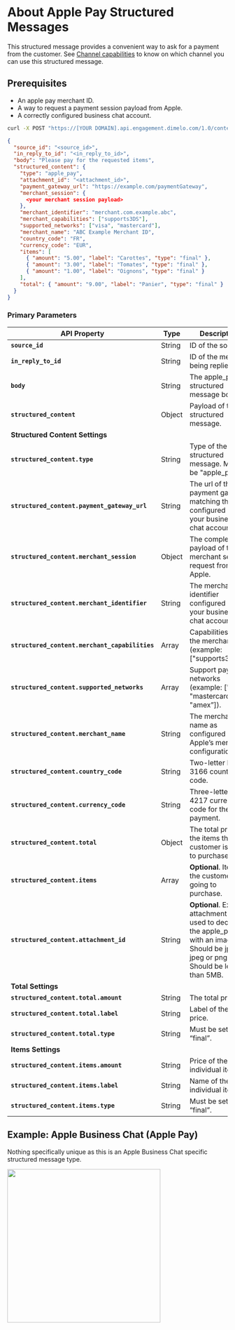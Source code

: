 # About Apple Pay Structured Messages

This structured message provides a convenient way to ask for a payment from the customer. See [Channel capabilities](../structured-messages/#channel-capabilities) to know on which channel you can use this structured message.

## Prerequisites
* An apple pay merchant ID.
* A way to request a payment session payload from Apple.
* A correctly configured business chat account.

```bash tab="Request"
curl -X POST "https://[YOUR DOMAIN].api.engagement.dimelo.com/1.0/contents"
```

```json tab="JSON Body"
{
  "source_id": "<source_id>",
  "in_reply_to_id": "<in_reply_to_id>",
  "body": "Please pay for the requested items",
  "structured_content": {
    "type": "apple_pay",
    "attachment_id": "<attachment_id>",
    "payment_gateway_url": "https://example.com/paymentGateway",
    "merchant_session": {
      <your merchant session payload>
    },
    "merchant_identifier": "merchant.com.example.abc",
    "merchant_capabilities": ["supports3DS"],
    "supported_networks": ["visa", "mastercard"],
    "merchant_name": "ABC Example Merchant ID",
    "country_code": "FR",
    "currency_code": "EUR",
    "items": [
      { "amount": "5.00", "label": "Carottes", "type": "final" },
      { "amount": "3.00", "label": "Tomates", "type": "final" },
      { "amount": "1.00", "label": "Oignons", "type": "final" }
    ],
    "total": { "amount": "9.00", "label": "Panier", "type": "final" }
  }
}
```

### Primary Parameters

| API Property | Type | Description |
|-|-|-|
| **`source_id`** | String | ID of the source. |
| **`in_reply_to_id`** | String | ID of the message being replied to. |
| **`body`** | String | The apple_pay structured message body. |
| **`structured_content`** | Object | Payload of the structured message. |
| **Structured Content Settings** | | |
| **`structured_content.type`** | String | Type of the structured message. Must be "apple_pay". |
| **`structured_content.payment_gateway_url`** | String | The url of the payment gateway matching the one configured in your business chat account. |
| **`structured_content.merchant_session`** | Object | The complete payload of the merchant session request from Apple. |
| **`structured_content.merchant_identifier`** | String | The merchant identifier configured in your business chat account. |
| **`structured_content.merchant_capabilities`** | Array | Capabilities for the merchant id (example: ["supports3DS”]). |
| **`structured_content.supported_networks`** | Array | Support payment networks (example: ["visa”, "mastercard”, "amex”]). |
| **`structured_content.merchant_name`** | String | The merchant name as configured in Apple’s merchant configuration. |
| **`structured_content.country_code`** | String | Two-letter ISO 3166 country code. |
| **`structured_content.currency_code`** | String | Three-letter ISO 4217 currency code for the payment. |
| **`structured_content.total`** | Object | The total price of the items the customer is going to purchase. |
| **`structured_content.items`** | Array | **Optional**. Items the customer is going to purchase. |
| **`structured_content.attachment_id`** | String | **Optional**. Existing attachment id used to decorate the apple_pay with an image.<br>Should be jpg, jpeg or png.<br>Should be less than 5MB. |
| **Total Settings** | | |
| **`structured_content.total.amount`** | String | The total price. |
| **`structured_content.total.label`** | String | Label of the total price. |
| **`structured_content.total.type`** | String | Must be set to “final”. |
| **Items Settings** | | |
| **`structured_content.items.amount`** | String | Price of the individual item. |
| **`structured_content.items.label`** | String | Name of the individual item. |
| **`structured_content.items.type`** | String | Must be set to “final”. |

## Example: Apple Business Chat (Apple Pay)

Nothing specifically unique as this is an Apple Business Chat specific structured message type.

<img class="img-fluid" width="350" src="../../../img/structured-messages-apple-pay-apple-biz.png">
